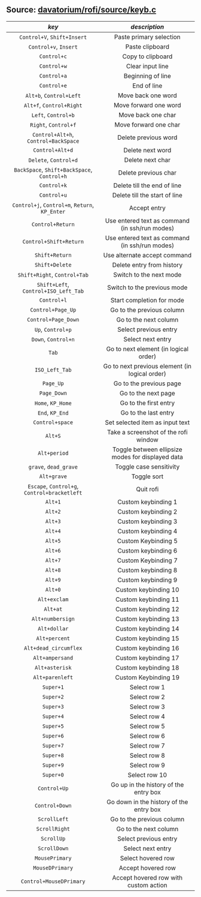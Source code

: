 ## Source: [davatorium/rofi/source/keyb.c](https://github.com/davatorium/rofi/blob/558ab34aa3b6fc8fe6b1715b9750824999036910/source/keyb.c)

|                     _key_                      |                   _description_                   |
| :--------------------------------------------: | :-----------------------------------------------: |
|          `Control+V`, `Shift+Insert`           |              Paste primary selection              |
|             `Control+v`, `Insert`              |                  Paste clipboard                  |
|                  `Control+c`                   |                 Copy to clipboard                 |
|                  `Control+w`                   |                 Clear input line                  |
|                  `Control+a`                   |                 Beginning of line                 |
|                  `Control+e`                   |                    End of line                    |
|            `Alt+b`, `Control+Left`             |                Move back one word                 |
|            `Alt+f`, `Control+Right`            |               Move forward one word               |
|              `Left`, `Control+b`               |                Move back one char                 |
|              `Right`, `Control+f`              |               Move forward one char               |
|      `Control+Alt+h`, `Control+BackSpace`      |               Delete previous word                |
|                `Control+Alt+d`                 |                 Delete next word                  |
|             `Delete`, `Control+d`              |                 Delete next char                  |
|  `BackSpace`, `Shift+BackSpace`, `Control+h`   |               Delete previous char                |
|                  `Control+k`                   |            Delete till the end of line            |
|                  `Control+u`                   |           Delete till the start of line           |
| `Control+j`, `Control+m`, `Return`, `KP_Enter` |                   Accept entry                    |
|                `Control+Return`                |  Use entered text as command (in ssh/run modes)   |
|             `Control+Shift+Return`             |  Use entered text as command (in ssh/run modes)   |
|                 `Shift+Return`                 |           Use alternate accept command            |
|                 `Shift+Delete`                 |             Delete entry from history             |
|          `Shift+Right`, `Control+Tab`          |              Switch to the next mode              |
|      `Shift+Left`, `Control+ISO_Left_Tab`      |            Switch to the previous mode            |
|                  `Control+l`                   |             Start completion for mode             |
|               `Control+Page_Up`                |             Go to the previous column             |
|              `Control+Page_Down`               |               Go to the next column               |
|               `Up`, `Control+p`                |               Select previous entry               |
|              `Down`, `Control+n`               |                 Select next entry                 |
|                     `Tab`                      |       Go to next element (in logical order)       |
|                 `ISO_Left_Tab`                 |  Go to next previous element (in logical order)   |
|                   `Page_Up`                    |              Go to the previous page              |
|                  `Page_Down`                   |                Go to the next page                |
|               `Home`, `KP_Home`                |               Go to the first entry               |
|                `End`, `KP_End`                 |               Go to the last entry                |
|                `Control+space`                 |          Set selected item as input text          |
|                    `Alt+S`                     |       Take a screenshot of the rofi window        |
|                  `Alt+period`                  | Toggle between ellipsize modes for displayed data |
|             `grave`, `dead_grave`              |              Toggle case sensitivity              |
|                  `Alt+grave`                   |                    Toggle sort                    |
|  `Escape`, `Control+g`, `Control+bracketleft`  |                     Quit rofi                     |
|                    `Alt+1`                     |                Custom keybinding 1                |
|                    `Alt+2`                     |                Custom keybinding 2                |
|                    `Alt+3`                     |                Custom keybinding 3                |
|                    `Alt+4`                     |                Custom keybinding 4                |
|                    `Alt+5`                     |                Custom Keybinding 5                |
|                    `Alt+6`                     |                Custom keybinding 6                |
|                    `Alt+7`                     |                Custom Keybinding 7                |
|                    `Alt+8`                     |                Custom keybinding 8                |
|                    `Alt+9`                     |                Custom keybinding 9                |
|                    `Alt+0`                     |               Custom keybinding 10                |
|                  `Alt+exclam`                  |               Custom keybinding 11                |
|                    `Alt+at`                    |               Custom keybinding 12                |
|                `Alt+numbersign`                |               Custom keybinding 13                |
|                  `Alt+dollar`                  |               Custom keybinding 14                |
|                 `Alt+percent`                  |               Custom keybinding 15                |
|             `Alt+dead_circumflex`              |               Custom keybinding 16                |
|                `Alt+ampersand`                 |               Custom keybinding 17                |
|                 `Alt+asterisk`                 |               Custom keybinding 18                |
|                `Alt+parenleft`                 |               Custom Keybinding 19                |
|                   `Super+1`                    |                   Select row 1                    |
|                   `Super+2`                    |                   Select row 2                    |
|                   `Super+3`                    |                   Select row 3                    |
|                   `Super+4`                    |                   Select row 4                    |
|                   `Super+5`                    |                   Select row 5                    |
|                   `Super+6`                    |                   Select row 6                    |
|                   `Super+7`                    |                   Select row 7                    |
|                   `Super+8`                    |                   Select row 8                    |
|                   `Super+9`                    |                   Select row 9                    |
|                   `Super+0`                    |                   Select row 10                   |
|                  `Control+Up`                  |       Go up in the history of the entry box       |
|                 `Control+Down`                 |      Go down in the history of the entry box      |
|                  `ScrollLeft`                  |             Go to the previous column             |
|                 `ScrollRight`                  |               Go to the next column               |
|                   `ScrollUp`                   |               Select previous entry               |
|                  `ScrollDown`                  |                 Select next entry                 |
|                 `MousePrimary`                 |                Select hovered row                 |
|                `MouseDPrimary`                 |                Accept hovered row                 |
|            `Control+MouseDPrimary`             |       Accept hovered row with custom action       |
